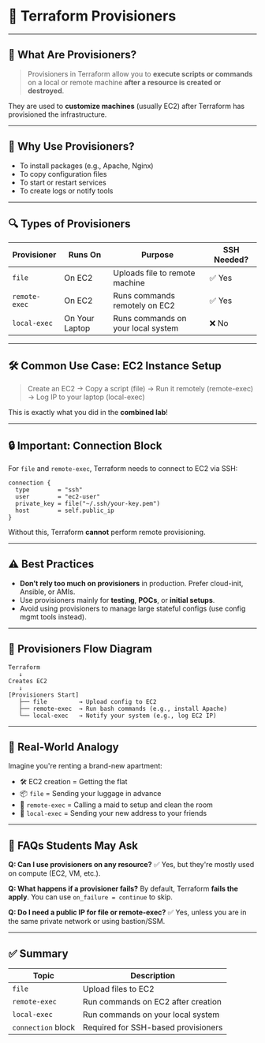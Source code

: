 # 📘 Terraform Provisioners 

---

## 🧠 What Are Provisioners?

> Provisioners in Terraform allow you to **execute scripts or commands** on a local or remote machine **after a resource is created or destroyed**.

They are used to **customize machines** (usually EC2) after Terraform has provisioned the infrastructure.

---

## 🎯 Why Use Provisioners?

* To install packages (e.g., Apache, Nginx)
* To copy configuration files
* To start or restart services
* To create logs or notify tools

---

## 🔍 Types of Provisioners

| Provisioner   | Runs On        | Purpose                            | SSH Needed? |
| ------------- | -------------- | ---------------------------------- | ----------- |
| `file`        | On EC2         | Uploads file to remote machine     | ✅ Yes       |
| `remote-exec` | On EC2         | Runs commands remotely on EC2      | ✅ Yes       |
| `local-exec`  | On Your Laptop | Runs commands on your local system | ❌ No        |

---

## 🛠 Common Use Case: EC2 Instance Setup

> Create an EC2 → Copy a script (file) → Run it remotely (remote-exec) → Log IP to your laptop (local-exec)

This is exactly what you did in the **combined lab**!

---

## 🔒 Important: Connection Block

For `file` and `remote-exec`, Terraform needs to connect to EC2 via SSH:

```hcl
connection {
  type        = "ssh"
  user        = "ec2-user"
  private_key = file("~/.ssh/your-key.pem")
  host        = self.public_ip
}
```

Without this, Terraform **cannot** perform remote provisioning.

---

## ⚠️ Best Practices

* **Don’t rely too much on provisioners** in production. Prefer cloud-init, Ansible, or AMIs.
* Use provisioners mainly for **testing**, **POCs**, or **initial setups**.
* Avoid using provisioners to manage large stateful configs (use config mgmt tools instead).

---

## 🧪 Provisioners Flow Diagram

```text
Terraform
   ↓
Creates EC2
   ↓
[Provisioners Start]
   ├── file         → Upload config to EC2
   ├── remote-exec  → Run bash commands (e.g., install Apache)
   └── local-exec   → Notify your system (e.g., log EC2 IP)
```

---

## 📌 Real-World Analogy

Imagine you're renting a brand-new apartment:

* 🛠 EC2 creation = Getting the flat
* 📦 `file` = Sending your luggage in advance
* 🧹 `remote-exec` = Calling a maid to setup and clean the room
* 📱 `local-exec` = Sending your new address to your friends

---

## 💬 FAQs Students May Ask

**Q: Can I use provisioners on any resource?**
✅ Yes, but they're mostly used on compute (EC2, VM, etc.).

**Q: What happens if a provisioner fails?**
By default, Terraform **fails the apply**. You can use `on_failure = continue` to skip.

**Q: Do I need a public IP for file or remote-exec?**
✅ Yes, unless you are in the same private network or using bastion/SSM.

---

## ✅ Summary

| Topic              | Description                         |
| ------------------ | ----------------------------------- |
| `file`             | Upload files to EC2                 |
| `remote-exec`      | Run commands on EC2 after creation  |
| `local-exec`       | Run commands on your local system   |
| `connection` block | Required for SSH-based provisioners |





